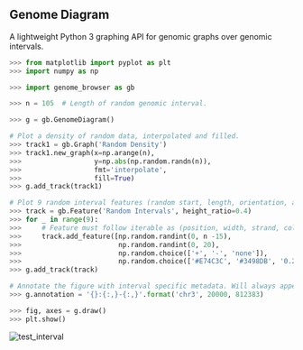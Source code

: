 ## Genome Diagram

A lightweight Python 3 graphing API for genomic graphs over genomic intervals.

```python
>>> from matplotlib import pyplot as plt
>>> import numpy as np

>>> import genome_browser as gb

>>> n = 105  # Length of random genomic interval.

>>> g = gb.GenomeDiagram()

# Plot a density of random data, interpolated and filled.
>>> track1 = gb.Graph('Random Density')
>>> track1.new_graph(x=np.arange(n),
>>>                  y=np.abs(np.random.randn(n)),
>>>                  fmt='interpolate',
>>>                  fill=True)
>>> g.add_track(track1)

# Plot 9 random interval features (random start, length, orientation, and color).
>>> track = gb.Feature('Random Intervals', height_ratio=0.4)
>>> for _ in range(9):
>>>     # Feature must follow iterable as (position, width, strand, color)
>>>     track.add_feature([np.random.randint(0, n -15),
>>>                        np.random.randint(0, 20),
>>>                        np.random.choice(['+', '-', 'none']),
>>>                        np.random.choice(['#E74C3C', '#3498DB', '0.2'])])
>>> g.add_track(track)

# Annotate the figure with interval specific metadata. Will always appear in lower-right
>>> g.annotation = '{}:{:,}-{:,}'.format('chr3', 20000, 812383)

>>> fig, axes = g.draw()
>>> plt.show()
```

![test_interval](https://raw.githubusercontent.com/clintval/genome-browser/master/img/gb_test.png "Test Interval")
